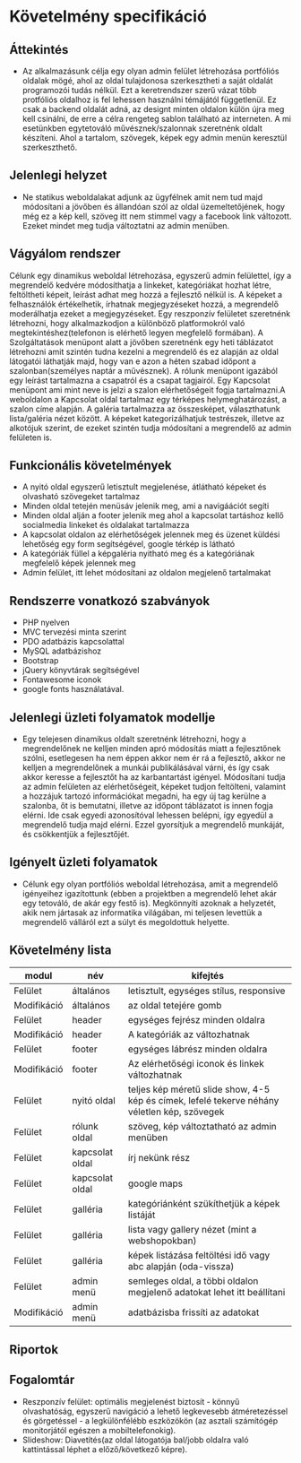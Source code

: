 # Követelmény specifikáció

## Áttekintés
-  Az alkalmazásunk célja egy olyan admin felület létrehozása portfóliós oldalak mögé, ahol az oldal tulajdonosa szerkesztheti a saját oldalát programozói tudás nélkül. Ezt a keretrendszer szerű vázat több protfóliós oldalhoz is fel lehessen használni témájától függetlenül. Ez csak a backend oldalát adná, az designt minten oldalon külön újra meg kell csinálni, de erre a célra rengeteg sablon található az interneten. A mi esetünkben egytetováló művésznek/szalonnak szeretnénk oldalt készíteni. Ahol a tartalom, szövegek, képek egy admin menün keresztül szerkeszthető.

## Jelenlegi helyzet
- Ne statikus weboldalakat adjunk az ügyfélnek amit nem tud majd módosítani a jövőben és állandóan szól az oldal üzemeltetőjének, hogy még ez a kép kell, szöveg itt nem stimmel vagy a facebook link változott. Ezeket mindet meg tudja változtatni az admin menüben.

## Vágyálom rendszer
Célunk egy dinamikus weboldal létrehozása, egyszerű admin felülettel, így a megrendelő kedvére módosíthatja a linkeket, kategóriákat hozhat létre, feltöltheti képeit, leírást adhat meg hozzá a fejlesztő nélkül is. A képeket a felhasználók értékelhetik, írhatnak megjegyzéseket hozzá, a megrendelő moderálhatja ezeket a megjegyzéseket. Egy reszponzív felületet szeretnénk létrehozni, hogy alkalmazkodjon a különböző platformokról való megtekintéshez(telefonon is elérhető legyen megfelelő formában). A Szolgáltatások menüpont alatt a jövőben szeretnénk egy heti táblázatot létrehozni amit szintén tudna kezelni a megrendelő és ez alapján az oldal látogatói láthatják majd, hogy van e azon a héten szabad időpont a szalonban(személyes naptár a művésznek). A rólunk menüpont igazából egy leírást tartalmazna a csapatról és a csapat tagjairól. Egy Kapcsolat menüpont ami mint neve is jelzi a szalon elérhetőségeit fogja tartalmazni.A weboldalon a Kapcsolat oldal tartalmaz egy térképes helymeghatározást, a szalon címe alapján. A galéria tartalmazza az összesképet, választhatunk lista/galéria nézet között. A képeket kategorizálhatjuk testrészek, illetve az alkotójuk szerint, de ezeket szintén tudja módosítani a megrendelő az admin felületen is.

## Funkcionális követelmények
- A nyitó oldal egyszerű letisztult megjelenése, átlátható képeket és olvasható szövegeket tartalmaz
- Minden oldal tetején menüsáv jelenik meg, ami a navigáációt segíti
- Minden oldal alján a footer jelenik meg ahol a kapcsolat tartáshoz kellő socialmedia linkeket és oldalakat tartalmazza
- A kapcsolat oldalon az elérhetőségek jelennek meg és üzenet küldési lehetőség egy form segítségével, google térkép is látható
- A kategóriák füllel a képgaléria nyitható meg és a kategóriának megfelelő képek jelennek meg
- Admin felület, itt lehet módosítani az oldalon megjelenő tartalmakat

## Rendszerre vonatkozó szabványok
- PHP nyelven
- MVC tervezési minta szerint
- PDO adatbázis kapcsolattal
- MySQL adatbázishoz
- Bootstrap
- jQuery könyvtárak segítségével
- Fontawesome iconok
- google fonts használatával.

## Jelenlegi üzleti folyamatok modellje
- Egy telejesen dinamikus oldalt szeretnénk létrehozni, hogy a megrendelőnek ne kelljen minden apró módosítás miatt a fejlesztőnek szólni, esetlegesen ha nem éppen akkor nem ér rá a fejlesztő, akkor ne kelljen a megrendelőnek a munkái publikálásával várni, és így csak akkor keresse a fejlesztőt ha az karbantartást igényel. Módosítani tudja az admin felületen az elérhetőségeit, képeket tudjon feltölteni, valamint a hozzájuk tartozó információkat megadni, ha egy új tag kerülne a szalonba, őt is bemutatni, illetve az időpont táblázatot is innen fogja elérni. Ide csak egyedi azonosítóval lehessen belépni, így egyedül a megrendelő tudja majd elérni. Ezzel gyorsítjuk a megrendelő munkáját, és csökkentjük a fejlesztőjét.

## Igényelt üzleti folyamatok
- Célunk egy olyan portfóliós weboldal létrehozása, amit a megrendelő igényeihez igazítottunk (ebben a projektben a megrendelő lehet akár egy tetováló, de akár egy festő is). Megkönnyíti azoknak a helyzetét, akik nem jártasak az informatika világában, mi teljesen levettük a megrendelő válláról ezt a súlyt és megoldottuk helyette.

## Követelmény lista

|modul|név|kifejtés|
|---|---|---|
|Felület|általános|letisztult, egységes stílus, responsive|
|Modifikáció|általános|az oldal tetejére gomb|
|Felület|header|egységes fejrész minden oldalra|
|Modifikáció|header|A kategóriák az változhatnak|
|Felület|footer|egységes lábrész minden oldalra|
|Modifikáció|footer|Az elérhetőségi iconok és linkek változhatnak|
|Felület|nyitó oldal|teljes kép méretű slide show, 4-5 kép és címek, lefelé tekerve néhány véletlen kép, szövegek|
|Felület|rólunk oldal|szöveg, kép változtatható az admin menüben|
|Felület|kapcsolat oldal|írj nekünk rész|
|Felület|kapcsolat oldal|google maps|
|Felület|galléria|kategóriánként szükíthetjük a képek listáját|
|Felület|galléria|lista vagy gallery nézet (mint a webshopokban)|
|Felület|galléria|képek listázása feltöltési idő vagy abc alapján (oda-vissza)|
|Felület|admin menü|semleges oldal, a többi oldalon megjelenő adatokat lehet itt beállítani|
|Modifikáció|admin menü|adatbázisba frissíti az adatokat|

## Riportok

## Fogalomtár
- Reszponzív felület: optimális megjelenést biztosít - könnyű olvashatóság, egyszerű navigáció a lehető legkevesebb átméretezéssel és görgetéssel - a legkülönfélébb eszközökön (az asztali számítógép monitorjától egészen a mobiltelefonokig).
- Slideshow: Diavetítés(az oldal látogatója bal/jobb oldalra való kattintással léphet a előző/következő képre).

